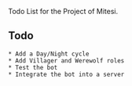 Todo List for the Project of Mitesi.

## Todo

    * Add a Day/Night cycle
    * Add Villager and Werewolf roles
    * Test the bot
    * Integrate the bot into a server